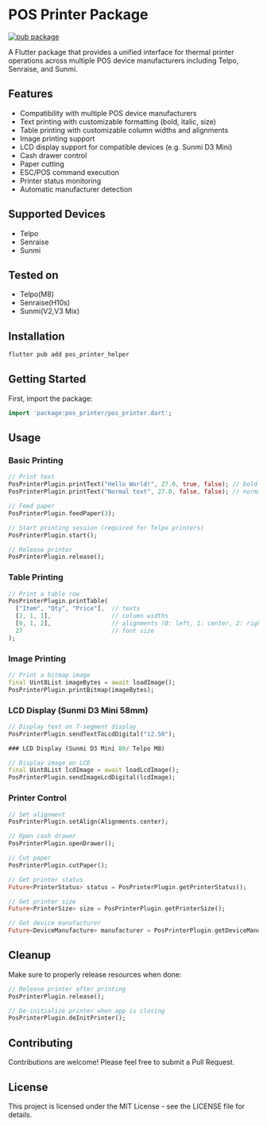 # POS Printer Package

[![pub package](https://img.shields.io/pub/v/pos_printer_helper.svg)](https://pub.dev/packages/pos_printer_helper)

A Flutter package that provides a unified interface for thermal printer operations across multiple POS device manufacturers including Telpo, Senraise, and Sunmi.

## Features

- Compatibility with multiple POS device manufacturers
- Text printing with customizable formatting (bold, italic, size)
- Table printing with customizable column widths and alignments
- Image printing support
- LCD display support for compatible devices (e.g. Sunmi D3 Mini)
- Cash drawer control
- Paper cutting
- ESC/POS command execution
- Printer status monitoring
- Automatic manufacturer detection

## Supported Devices

- Telpo
- Senraise
- Sunmi

## Tested on

- Telpo(M8)
- Senraise(H10s)
- Sunmi(V2,V3 Mix)

## Installation

```dart
flutter pub add pos_printer_helper
```

## Getting Started

First, import the package:

```dart
import 'package:pos_printer/pos_printer.dart';
```

## Usage

### Basic Printing

```dart
// Print text
PosPrinterPlugin.printText("Hello World!", 27.0, true, false); // bold text
PosPrinterPlugin.printText("Normal text", 27.0, false, false); // normal text

// Feed paper
PosPrinterPlugin.feedPaper(3);

// Start printing session (required for Telpo printers)
PosPrinterPlugin.start();

// Release printer
PosPrinterPlugin.release();
```

### Table Printing

```dart
// Print a table row
PosPrinterPlugin.printTable(
  ["Item", "Qty", "Price"],  // texts
  [2, 1, 1],                 // column widths
  [0, 1, 2],                 // alignments (0: left, 1: center, 2: right)
  27                         // font size
);
```

### Image Printing

```dart
// Print a bitmap image
final Uint8List imageBytes = await loadImage();
PosPrinterPlugin.printBitmap(imageBytes);
```

### LCD Display (Sunmi D3 Mini 58mm)

```dart
// Display text on 7-segment display
PosPrinterPlugin.sendTextToLcdDigital("12.50");

### LCD Display (Sunmi D3 Mini 80/ Telpo M8)

// Display image on LCD
final Uint8List lcdImage = await loadLcdImage();
PosPrinterPlugin.sendImageLcdDigital(lcdImage);
```

### Printer Control

```dart
// Set alignment
PosPrinterPlugin.setAlign(Alignments.center);

// Open cash drawer
PosPrinterPlugin.openDrawer();

// Cut paper
PosPrinterPlugin.cutPaper();

// Get printer status
Future<PrinterStatus> status = PosPrinterPlugin.getPrinterStatus();

// Get printer size
Future<PrinterSize> size = PosPrinterPlugin.getPrinterSize();

// Get device manufacturer
Future<DeviceManufacture> manufacturer = PosPrinterPlugin.getDeviceManufacture();
```

## Cleanup

Make sure to properly release resources when done:

```dart
// Release printer after printing
PosPrinterPlugin.release();

// De-initialize printer when app is closing
PosPrinterPlugin.deInitPrinter();
```

## Contributing

Contributions are welcome! Please feel free to submit a Pull Request.

## License

This project is licensed under the MIT License - see the LICENSE file for details.
